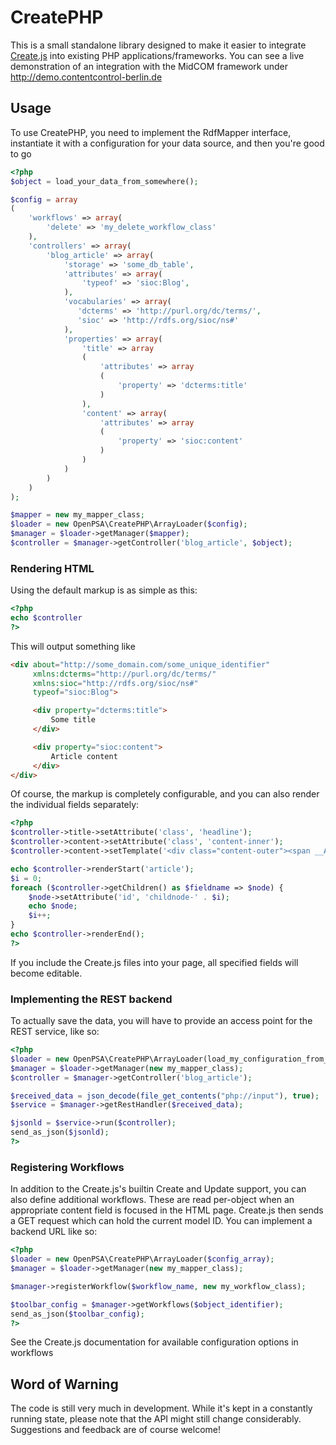 CreatePHP
=========

This is a small standalone library designed to make it easier to integrate [Create.js](http://createjs.org)
into existing PHP applications/frameworks. You can see a live demonstration of an integration
with the MidCOM framework under http://demo.contentcontrol-berlin.de

Usage
-----

To use CreatePHP, you need to implement the RdfMapper interface, instantiate it with a
configuration for your data source, and then you're good to go

```php
<?php
$object = load_your_data_from_somewhere();

$config = array
(
    'workflows' => array(
        'delete' => 'my_delete_workflow_class'
    ),
    'controllers' => array(
        'blog_article' => array(
            'storage' => 'some_db_table',
            'attributes' => array(
                'typeof' => 'sioc:Blog',
            ),
            'vocabularies' => array(
               'dcterms' => 'http://purl.org/dc/terms/',
               'sioc' => 'http://rdfs.org/sioc/ns#'
            ),
            'properties' => array(
                'title' => array
                (
                    'attributes' => array
                    (
                        'property' => 'dcterms:title'
                    )
                ),
                'content' => array(
                    'attributes' => array
                    (
                        'property' => 'sioc:content'
                    )
                )
            )
        )
    )
);

$mapper = new my_mapper_class;
$loader = new OpenPSA\CreatePHP\ArrayLoader($config);
$manager = $loader->getManager($mapper);
$controller = $manager->getController('blog_article', $object);
```

### Rendering HTML

Using the default markup is as simple as this:

```php
<?php
echo $controller
?>
```

This will output something like

```html
<div about="http://some_domain.com/some_unique_identifier"
     xmlns:dcterms="http://purl.org/dc/terms/"
     xmlns:sioc="http://rdfs.org/sioc/ns#"
     typeof="sioc:Blog">

     <div property="dcterms:title">
         Some title
     </div>

     <div property="sioc:content">
         Article content
     </div>
</div>
```

Of course, the markup is completely configurable, and you can also render the
individual fields separately:

```php
<?php
$controller->title->setAttribute('class', 'headline');
$controller->content->setAttribute('class', 'content-inner');
$controller->content->setTemplate('<div class="content-outer"><span __ATTRIBUTES__>__CONTENT__</span></div>');

echo $controller->renderStart('article');
$i = 0;
foreach ($controller->getChildren() as $fieldname => $node) {
    $node->setAttribute('id', 'childnode-' . $i);
    echo $node;
    $i++;
}
echo $controller->renderEnd();
?>
```

If you include the Create.js files into your page, all specified fields will become editable.

### Implementing the REST backend

To actually save the data, you will have to provide an access point for the REST service, like so:

```php
<?php
$loader = new OpenPSA\CreatePHP\ArrayLoader(load_my_configuration_from_somewhere());
$manager = $loader->getManager(new my_mapper_class);
$controller = $manager->getController('blog_article');

$received_data = json_decode(file_get_contents("php://input"), true);
$service = $manager->getRestHandler($received_data);

$jsonld = $service->run($controller);
send_as_json($jsonld);
?>
```

### Registering Workflows

In addition to the Create.js's builtin Create and Update support, you can also define additional workflows.
 These are read per-object when an appropriate content field is focused in the HTML page. Create.js then sends a
GET request which can hold the current model ID. You can implement a backend URL like so:

```php
<?php
$loader = new OpenPSA\CreatePHP\ArrayLoader($config_array);
$manager = $loader->getManager(new my_mapper_class);

$manager->registerWorkflow($workflow_name, new my_workflow_class);

$toolbar_config = $manager->getWorkflows($object_identifier);
send_as_json($toolbar_config);
?>
```

See the Create.js documentation for available configuration options in workflows

Word of Warning
---------------
The code is still very much in development. While it's kept in a constantly running
state, please note that the API might still change considerably. Suggestions and
feedback are of course welcome!
